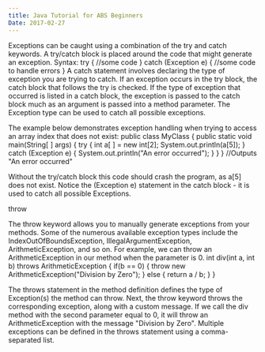 ```yaml
---
title: Java Tutorial for ABS Beginners
Date: 2017-02-27
---
```



Exceptions can be caught using a combination of the try and catch keywords.
A try/catch block is placed around the code that might generate an exception. 
Syntax: try {
//some code
} catch (Exception e) {
//some code to handle errors
}
A catch statement involves declaring the type of exception you are trying to catch. If an exception occurs in the try block, the catch block that follows the try is checked. If the type of exception that occurred is listed in a catch block, the exception is passed to the catch block much as an argument is passed into a method parameter.
The Exception type can be used to catch all possible exceptions.

The example below demonstrates exception handling when trying to access an array index that does not exist: 
public class MyClass {
public static void main(String[ ] args) {
try {
int a[ ] = new int[2];
System.out.println(a[5]);
} catch (Exception e) {
System.out.println("An error occurred");
}
}
}
//Outputs "An error occurred" 

Without the try/catch block this code should crash the program, as a[5] does not exist.
Notice the (Exception e) statement in the catch block - it is used to catch all possible Exceptions.

throw


The throw keyword allows you to manually generate exceptions from your methods. Some of the numerous available exception types include the IndexOutOfBoundsException, IllegalArgumentException, ArithmeticException, and so on. 
For example, we can throw an ArithmeticException in our method when the parameter is 0. 
int div(int a, int b) throws ArithmeticException {
if(b == 0) {
throw new ArithmeticException("Division by Zero");
} else {
return a / b;
}
} 

The throws statement in the method definition defines the type of Exception(s) the method can throw. 
Next, the throw keyword throws the corresponding exception, along with a custom message.
If we call the div method with the second parameter equal to 0, it will throw an ArithmeticException with the message "Division by Zero".
Multiple exceptions can be defined in the throws statement using a comma-separated list.

